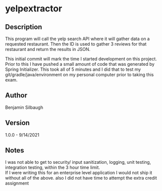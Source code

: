 # yelpextractor

## Description

This program will call the yelp search API where it will gather data on a requested restaurant.  Then the ID is used to gather 3 reviews for that restaurant
and return the results in JSON.

This initial commit will mark the time I started development on this project.  Prior to this I have pushed a small amount of code that was generated by Spring Initializer.  This took all of 5 minutes and I did that to test my git/gradle/java/environment on my personal computer prior to taking this exam.

## Author
Benjamin Silbaugh

## Version
1.0.0 - 9/14/2021

## Notes
I was not able to get to security/ input sanitization, logging, unit testing, integration testing, within the 3 hour time limit.  
If I were writing this for an enterprise level application I would not ship it without all of the above.
also I did not have time to attempt the extra credit assignment
 
